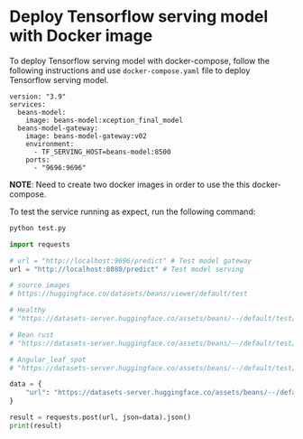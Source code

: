# Deploy Tensorflow serving model with Docker image

To deploy Tensorflow serving model with docker-compose, follow the following instructions and use `docker-compose.yaml` file to deploy Tensorflow serving model.

```docker-compose
version: "3.9"
services:
  beans-model:
    image: beans-model:xception_final_model
  beans-model-gateway:
    image: beans-model-gateway:v02
    environment:
      - TF_SERVING_HOST=beans-model:8500
    ports:
      - "9696:9696"
```

**NOTE**: Need to create two docker images in order to use the this docker-compose.

To test the service running as expect, run the following command:

```bash
python test.py
```

```python
import requests

# url = "http://localhost:9696/predict" # Test model gateway
url = "http://localhost:8080/predict" # Test model serving

# source images
# https://huggingface.co/datasets/beans/viewer/default/test

# Healthy
# "https://datasets-server.huggingface.co/assets/beans/--/default/test/98/image/image.jpg"

# Bean rust
# "https://datasets-server.huggingface.co/assets/beans/--/default/test/84/image/image.jpg"

# Angular_leaf_spot
# "https://datasets-server.huggingface.co/assets/beans/--/default/test/24/image/image.jpg"

data = {
    "url": "https://datasets-server.huggingface.co/assets/beans/--/default/test/84/image/image.jpg"
}

result = requests.post(url, json=data).json()
print(result)
```
